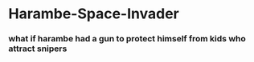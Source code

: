 # Harambe-Space-Invader

### what if harambe had a gun to protect himself from kids who attract snipers
